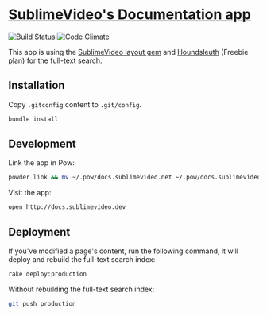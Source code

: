 # [SublimeVideo's Documentation app](http://docs.sublimevideo.net)
[![Build Status](https://circleci.com/gh/jilion/docs.sublimevideo.net.png?circle-token=7e0bbc5a10713a231f51a353888b45acd2843795)](https://circleci.com/gh/jilion/docs.sublimevideo.net) [![Code Climate](https://codeclimate.com/repos/5148722e13d637296b006285/badges/a6066db2bb069ac226a5/gpa.png)](https://codeclimate.com/repos/5148722e13d637296b006285/feed)

This app is using the [SublimeVideo layout gem](https://github.com/jilion/sublime_video_layout) and [Houndsleuth](http://www.houndsleuth.com) (Freebie plan) for the full-text search.

## Installation

Copy `.gitconfig` content to `.git/config`.

```bash
bundle install
```

## Development

Link the app in Pow:

```bash
powder link && mv ~/.pow/docs.sublimevideo.net ~/.pow/docs.sublimevideo
```

Visit the app:

``` bash
open http://docs.sublimevideo.dev
```

## Deployment

If you've modified a page's content, run the following command, it will deploy and rebuild the full-text search index:

``` bash
rake deploy:production
```

Without rebuilding the full-text search index:

``` bash
git push production
```
